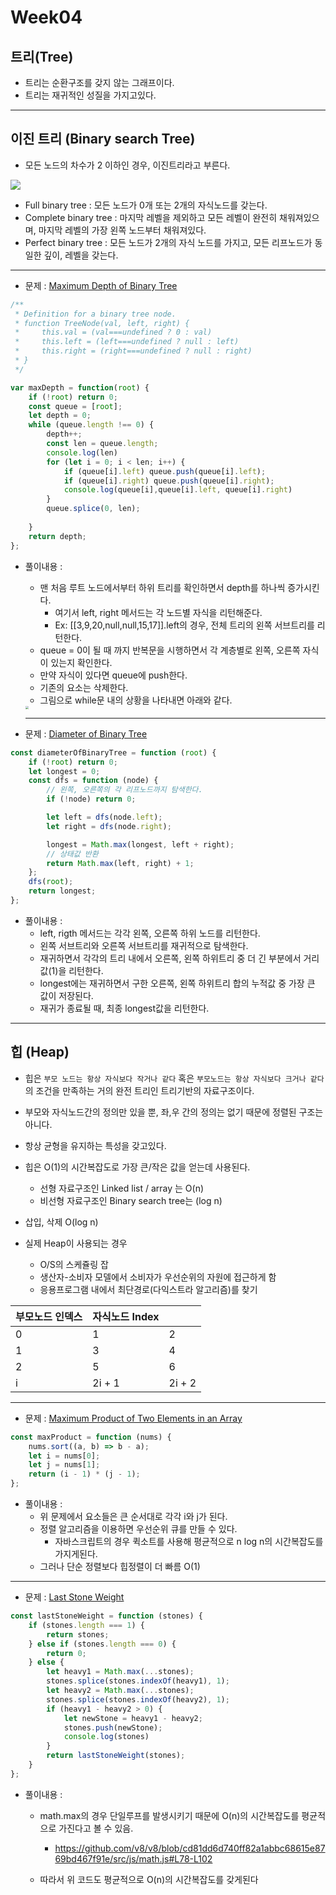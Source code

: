 # Week04

## 트리(Tree)



- 트리는 순환구조를 갖지 않는 그래프이다.
- 트리는 재귀적인 성질을 가지고있다.

------

## 이진 트리 (Binary search Tree)

- 모든 노드의 차수가 2 이하인 경우, 이진트리라고 부른다.

![](https://devmjun.github.io/img/posts/TreeType.png)

- Full binary tree : 모든 노드가 0개 또는 2개의 자식노드를 갖는다.
- Complete binary tree : 마지막 레벨을 제외하고 모든 레벨이 완전히 채워져있으며, 마지막 레벨의 가장 왼쪽 노드부터 채워져있다.
- Perfect binary tree : 모든 노드가 2개의 자식 노드를 가지고, 모든 리프노드가 동일한 깊이, 레벨을 갖는다.

----

- 문제 : [Maximum Depth of Binary Tree](https://leetcode.com/problems/maximum-depth-of-binary-tree/)

```javascript
/**
 * Definition for a binary tree node.
 * function TreeNode(val, left, right) {
 *     this.val = (val===undefined ? 0 : val)
 *     this.left = (left===undefined ? null : left)
 *     this.right = (right===undefined ? null : right)
 * }
 */

var maxDepth = function(root) {
    if (!root) return 0;
    const queue = [root];
    let depth = 0;
    while (queue.length !== 0) {
        depth++;
        const len = queue.length;
        console.log(len)
        for (let i = 0; i < len; i++) {
            if (queue[i].left) queue.push(queue[i].left);                   
            if (queue[i].right) queue.push(queue[i].right);
            console.log(queue[i],queue[i].left, queue[i].right)
        }
        queue.splice(0, len);
        
    }
    return depth;
};
```

- 풀이내용 :

  - 맨 처음 루트 노드에서부터 하위 트리를 확인하면서 depth를 하나씩 증가시킨다.
    - 여기서 left, right 메서드는 각 노드별 자식을 리턴해준다.
    - Ex: [[3,9,20,null,null,15,17]].left의 경우, 전체 트리의 왼쪽 서브트리를 리턴한다.
  - queue = 0이 될 때 까지 반복문을 시행하면서 각 계층별로 왼쪽, 오른쪽 자식이 있는지 확인한다.
  - 만약 자식이 있다면 queue에 push한다.
  - 기존의 요소는 삭제한다.
  - 그림으로 while문 내의 상황을 나타내면 아래와 같다.

  <img src="https://github.com/jsalgorithm/algorithm/blob/main/programmers/1mg/KakaoTalk_Photo_2021-08-28-00-26-39.jpeg?raw=true" style="zoom: 33%;" />

  ----

- 문제 : [Diameter of Binary Tree](https://leetcode.com/problems/diameter-of-binary-tree/)

```javascript
const diameterOfBinaryTree = function (root) {
	if (!root) return 0;
	let longest = 0;
	const dfs = function (node) {
		// 왼쪽, 오른쪽의 각 리프노드까지 탐색한다.
		if (!node) return 0;

		let left = dfs(node.left);
		let right = dfs(node.right);

		longest = Math.max(longest, left + right);
		// 상태값 반환
		return Math.max(left, right) + 1;
	};
	dfs(root);
	return longest;
};
```

- 풀이내용 :
  - left, rigth 메서드는 각각 왼쪽, 오른쪽 하위 노드를 리턴한다.
  - 왼쪽 서브트리와 오른쪽 서브트리를 재귀적으로 탐색한다.
  - 재귀하면서 각각의 트리 내에서 오른쪽, 왼쪽 하위트리 중 더 긴 부분에서 거리값(1)을 리턴한다.
  - longest에는 재귀하면서 구한 오른쪽, 왼쪽 하위트리 합의 누적값 중 가장 큰 값이 저장된다.
  - 재귀가 종료될 때, 최종 longest값을 리턴한다.

-----

## 힙 (Heap)

- 힙은 ` 부모 노드는 항상 자식보다 작거나 같다 ` 혹은 ` 부모노드는 항상 자식보다 크거나 같다 ` 의 조건을 만족하는 거의 완전 트리인 트리기반의 자료구조이다.

- 부모와 자식노드간의 정의만 있을 뿐, 좌,우 간의 정의는 없기 때문에 정렬된 구조는 아니다.
- 항상 균형을 유지하는 특성을 갖고있다.
- 힙은 O(1)의 시간복잡도로 가장 큰/작은 값을 얻는데 사용된다.
  - 선형 자료구조인 Linked list / array 는 O(n)
  - 비선형 자료구조인 Binary search tree는 (log n)
- 삽입, 삭제 O(log n)
- 실제 Heap이 사용되는 경우
  - O/S의 스케쥴링 잡
  - 생산자-소비자 모델에서 소비자가 우선순위의 자원에 접근하게 함
  - 응용프로그램 내에서 최단경로(다익스트라 알고리즘)를 찾기

| 부모노드 인덱스 | 자식노드 Index |        |
| --------------- | -------------- | ------ |
| 0               | 1              | 2      |
| 1               | 3              | 4      |
| 2               | 5              | 6      |
| i               | 2i + 1         | 2i + 2 |

---

- 문제 : [Maximum Product of Two Elements in an Array](https://leetcode.com/problems/maximum-product-of-two-elements-in-an-array/)

```javascript
const maxProduct = function (nums) {
	nums.sort((a, b) => b - a);
	let i = nums[0];
	let j = nums[1];
	return (i - 1) * (j - 1);
};
```

- 풀이내용 :
  - 위 문제에서 요소들은 큰 순서대로 각각 i와 j가 된다.
  - 정렬 알고리즘을 이용하면 우선순위 큐를 만들 수 있다.
    - 자바스크립트의 경우 퀵소트를 사용해 평균적으로 n log n의 시간복잡도를 가지게된다.
  - 그러나 단순 정렬보다 힙정렬이 더 빠름 O(1)

-----

* 문제 : [ Last Stone Weight](https://leetcode.com/problems/last-stone-weight/)

```javascript
const lastStoneWeight = function (stones) {
	if (stones.length === 1) {
		return stones;
	} else if (stones.length === 0) {
		return 0;
	} else {
		let heavy1 = Math.max(...stones);
		stones.splice(stones.indexOf(heavy1), 1);
		let heavy2 = Math.max(...stones);
		stones.splice(stones.indexOf(heavy2), 1);
		if (heavy1 - heavy2 > 0) {
			let newStone = heavy1 - heavy2;
			stones.push(newStone);
            console.log(stones)
		}
		return lastStoneWeight(stones);
	}
};
```

- 풀이내용 :

  - math.max의 경우 단일루프를 발생시키기 때문에 O(n)의 시간복잡도를 평균적으로 가진다고 볼 수 있음.
    - https://github.com/v8/v8/blob/cd81dd6d740ff82a1abbc68615e8769bd467f91e/src/js/math.js#L78-L102

  - 따라서 위 코드도 평균적으로 O(n)의 시간복잡도를 갖게된다
